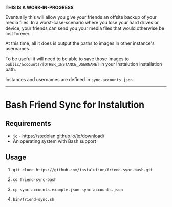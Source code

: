 **THIS IS A WORK-IN-PROGRESS**

Eventually this will allow you give your friends an offsite backup of your media files. In a worst-case-scenario where you lose your hard drives or device, your friends can send you your media files that would otherwise be lost forever.

At this time, all it does is output the paths to images in other instance's usernames.

To be useful it will need to be able to save those images to `public/accounts/[OTHER_INSTANCE_USERNAME]` in your Instalution installation path.

Instances and usernames are defined in `sync-accounts.json`.

---

# Bash Friend Sync for Instalution

## Requirements

- `jq` - https://stedolan.github.io/jq/download/
- An operating system with Bash support

## Usage

1) `git clone https://github.com/instalution/friend-sync-bash.git`

2) `cd friend-sync-bash`

3) `cp sync-accounts.example.json sync-accounts.json`

4) `bin/friend-sync.sh`
